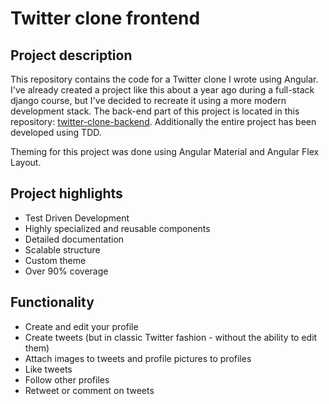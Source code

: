 # Twitter clone frontend

## Project description

This repository contains the code for a Twitter clone I wrote using Angular. I've already created a project like this about a year ago during a full-stack django course, but I've decided to recreate it using a more modern development stack. The back-end part of this project is located in this repository: [twitter-clone-backend](https://github.com/SewerynKras/twitter-clone-backend). Additionally the entire project has been developed using TDD.

Theming for this project was done using Angular Material and Angular Flex Layout.

## Project highlights

- Test Driven Development
- Highly specialized and reusable components
- Detailed documentation
- Scalable structure
- Custom theme
- Over 90% coverage

## Functionality

- Create and edit your profile
- Create tweets (but in classic Twitter fashion - without the ability to edit them)
- Attach images to tweets and profile pictures to profiles
- Like tweets
- Follow other profiles
- Retweet or comment on tweets
